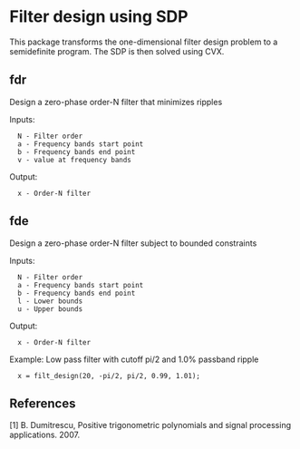 # Filter design using SDP

This package transforms the one-dimensional filter design problem to a semidefinite program.
The SDP is then solved using CVX. 

## fdr
Design a zero-phase order-N filter that minimizes ripples

Inputs:

      N - Filter order
      a - Frequency bands start point
      b - Frequency bands end point
      v - value at frequency bands
Output:

      x - Order-N filter


## fde
Design a zero-phase order-N filter subject to bounded constraints

Inputs:

      N - Filter order
      a - Frequency bands start point
      b - Frequency bands end point
      l - Lower bounds
      u - Upper bounds
Output:

      x - Order-N filter

Example: Low pass filter with cutoff pi/2 and 1.0% passband ripple

      x = filt_design(20, -pi/2, pi/2, 0.99, 1.01);


## References
[1]	B. Dumitrescu, Positive trigonometric polynomials and signal processing applications. 2007.
